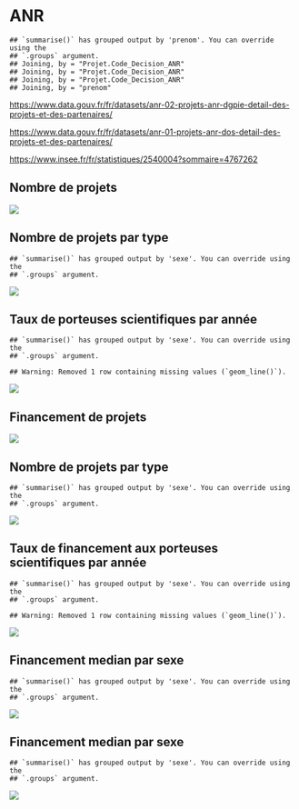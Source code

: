 ANR
================

    ## `summarise()` has grouped output by 'prenom'. You can override using the
    ## `.groups` argument.
    ## Joining, by = "Projet.Code_Decision_ANR"
    ## Joining, by = "Projet.Code_Decision_ANR"
    ## Joining, by = "Projet.Code_Decision_ANR"
    ## Joining, by = "prenom"

<https://www.data.gouv.fr/fr/datasets/anr-02-projets-anr-dgpie-detail-des-projets-et-des-partenaires/>

<https://www.data.gouv.fr/fr/datasets/anr-01-projets-anr-dos-detail-des-projets-et-des-partenaires/>

<https://www.insee.fr/fr/statistiques/2540004?sommaire=4767262>

## Nombre de projets

![](anr_files/figure-gfm/anr.nb-1.png)<!-- -->

## Nombre de projets par type

    ## `summarise()` has grouped output by 'sexe'. You can override using the
    ## `.groups` argument.

![](anr_files/figure-gfm/anr.type-1.png)<!-- -->

## Taux de porteuses scientifiques par année

    ## `summarise()` has grouped output by 'sexe'. You can override using the
    ## `.groups` argument.

    ## Warning: Removed 1 row containing missing values (`geom_line()`).

![](anr_files/figure-gfm/anr.taux-1.png)<!-- -->

## Financement de projets

![](anr_files/figure-gfm/fin.nb-1.png)<!-- -->

## Nombre de projets par type

    ## `summarise()` has grouped output by 'sexe'. You can override using the
    ## `.groups` argument.

![](anr_files/figure-gfm/fin.type-1.png)<!-- -->

## Taux de financement aux porteuses scientifiques par année

    ## `summarise()` has grouped output by 'sexe'. You can override using the
    ## `.groups` argument.

    ## Warning: Removed 1 row containing missing values (`geom_line()`).

![](anr_files/figure-gfm/fin.taux-1.png)<!-- -->

## Financement median par sexe

    ## `summarise()` has grouped output by 'sexe'. You can override using the
    ## `.groups` argument.

![](anr_files/figure-gfm/fin.med-1.png)<!-- -->

## Financement median par sexe

    ## `summarise()` has grouped output by 'sexe'. You can override using the
    ## `.groups` argument.

![](anr_files/figure-gfm/fin.med.2010-1.png)<!-- -->
